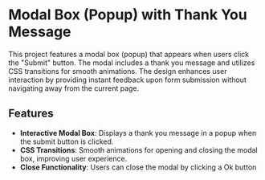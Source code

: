 # Modal Box (Popup) with Thank You Message

This project features a modal box (popup) that appears when users click the "Submit" button. The modal includes a thank you message and utilizes CSS transitions for smooth animations. The design enhances user interaction by providing instant feedback upon form submission without navigating away from the current page.

## Features

- **Interactive Modal Box**: Displays a thank you message in a popup when the submit button is clicked.
- **CSS Transitions**: Smooth animations for opening and closing the modal box, improving user experience.
- **Close Functionality**: Users can close the modal by clicking a Ok button
